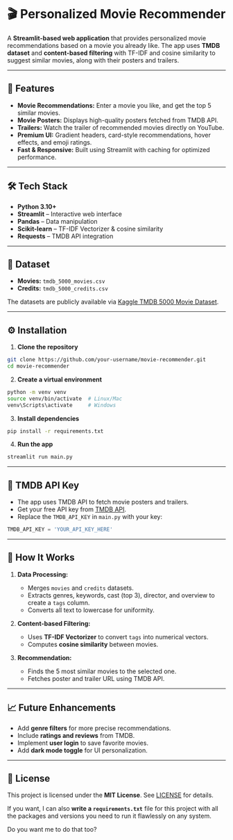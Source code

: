 

# 🎬 Personalized Movie Recommender

A **Streamlit-based web application** that provides personalized movie recommendations based on a movie you already like. The app uses **TMDB dataset** and **content-based filtering** with TF-IDF and cosine similarity to suggest similar movies, along with their posters and trailers.

---

## 🚀 Features

* **Movie Recommendations:** Enter a movie you like, and get the top 5 similar movies.
* **Movie Posters:** Displays high-quality posters fetched from TMDB API.
* **Trailers:** Watch the trailer of recommended movies directly on YouTube.
* **Premium UI:** Gradient headers, card-style recommendations, hover effects, and emoji ratings.
* **Fast & Responsive:** Built using Streamlit with caching for optimized performance.

---

## 🛠️ Tech Stack

* **Python 3.10+**
* **Streamlit** – Interactive web interface
* **Pandas** – Data manipulation
* **Scikit-learn** – TF-IDF Vectorizer & cosine similarity
* **Requests** – TMDB API integration

---

## 📁 Dataset

* **Movies:** `tmdb_5000_movies.csv`
* **Credits:** `tmdb_5000_credits.csv`

The datasets are publicly available via [Kaggle TMDB 5000 Movie Dataset](https://www.kaggle.com/datasets/tmdb/tmdb-movie-metadata).

---

## ⚙️ Installation

1. **Clone the repository**

```bash
git clone https://github.com/your-username/movie-recommender.git
cd movie-recommender
```

2. **Create a virtual environment**

```bash
python -m venv venv
source venv/bin/activate  # Linux/Mac
venv\Scripts\activate     # Windows
```

3. **Install dependencies**

```bash
pip install -r requirements.txt
```

4. **Run the app**

```bash
streamlit run main.py
```

---

## 🔑 TMDB API Key

* The app uses TMDB API to fetch movie posters and trailers.
* Get your free API key from [TMDB API](https://www.themoviedb.org/documentation/api).
* Replace the `TMDB_API_KEY` in `main.py` with your key:

```python
TMDB_API_KEY = 'YOUR_API_KEY_HERE'
```

---

## 🧠 How It Works

1. **Data Processing:**

   * Merges `movies` and `credits` datasets.
   * Extracts genres, keywords, cast (top 3), director, and overview to create a `tags` column.
   * Converts all text to lowercase for uniformity.

2. **Content-based Filtering:**

   * Uses **TF-IDF Vectorizer** to convert `tags` into numerical vectors.
   * Computes **cosine similarity** between movies.

3. **Recommendation:**

   * Finds the 5 most similar movies to the selected one.
   * Fetches poster and trailer URL using TMDB API.

---

## 📈 Future Enhancements

* Add **genre filters** for more precise recommendations.
* Include **ratings and reviews** from TMDB.
* Implement **user login** to save favorite movies.
* Add **dark mode toggle** for UI personalization.

---

## 📄 License

This project is licensed under the **MIT License**. See [LICENSE](LICENSE) for details.



If you want, I can also **write a `requirements.txt`** file for this project with all the packages and versions you need to run it flawlessly on any system.

Do you want me to do that too?
